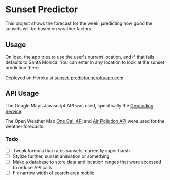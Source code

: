 # Sunset Predictor 

This project shows the forecast for the week, predicting how good the sunsets will be based on weather factors.

## Usage

On load, the app tries to use the user's current location, and if that fails defaults to Santa Monica. You can enter in any location to look at the sunset prediction there.

Deployed on Heroku at [sunset-predictor.herokuapp.com](https://sunset-predictor.herokuapp.com/)

## API Usage

The Google Maps Javascript API was used, specifically the [Geocoding Service](https://developers.google.com/maps/documentation/javascript/geocoding).

The Open Weather Map [One Call API](https://openweathermap.org/api/one-call-3) and [Air Pollution API](https://openweathermap.org/api/air-pollution) were used for the weather forecasts.

### Todo

- [ ] Tweak formula that rates sunsets, currently super harsh
- [ ] Stylize further, sunset animation or something
- [ ] Make a database to store data and location ranges that were accessed to reduce API calls
- [ ] Fix narrow width of search area mobile

